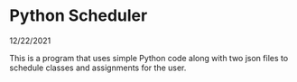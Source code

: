 # Python Scheduler
12/22/2021

This is a program that uses simple Python code along with two json files to schedule classes and assignments for the user.
